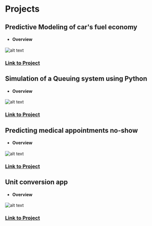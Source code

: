 # Projects
## Predictive Modeling of car's fuel economy
- #### Overview
![alt text](image.jpg)
### [Link to Project](https://github.com/miguelrizzog96/Regression_Predictive_Model)
## Simulation of a Queuing system using Python
- #### Overview
![alt text](https://user-images.githubusercontent.com/69512046/94444662-8c808880-0174-11eb-8706-e05c9b4b7eed.JPG)
### [Link to Project](https://github.com/miguelrizzog96/Queue_Simulation_Python)
## Predicting medical appointments no-show
- #### Overview
![alt text](image.jpg)
### [Link to Project](https://github.com/miguelrizzog96/Appointment_NoShow_classifier)
## Unit conversion app
- #### Overview
![alt text](https://user-images.githubusercontent.com/69512046/99093977-94bc4800-25a9-11eb-84ab-df4a47409014.JPG)
### [Link to Project](https://github.com/miguelrizzog96/Unit_Converter)
